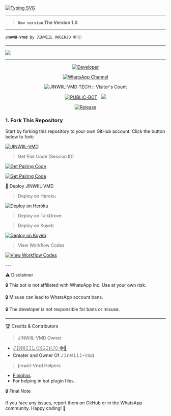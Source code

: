 <a href="https://git.io/typing-svg"><img src="https://readme-typing-svg.demolab.com?font=Black+Ops+One&size=100&pause=1000&color=FF0000&center=true&width=1000&height=200&lines=𝗝𝗶𝗻𝘄𝗶𝗶𝗹-𝗩𝗺𝗱-V1.0" alt="Typing SVG" /></a>
  </p>
  
---  

> **`New version` The Version 1.0**
---

```
𝐉𝐢𝐧𝐰𝐢𝐢𝐥-𝐕𝐦𝐝 By 𝙹𝙸𝙽𝚆𝙸𝙸𝙻 𝙾𝙽𝙶𝙸𝙽𝙹𝙾 🕸️👻💜 
```

--- 

<a><img src='https://files.catbox.moe/0szlko.jpg'/></a>

---

<p align="center">
  <a href="https://github.com/Finjohns"><img title="Developer" src="https://img.shields.io/badge/Author-𝙹𝙸𝙽𝚆𝙸𝙸𝙻%20TechX-FF7604.svg?style=big-square&logo=github" /></a>
</p>

<div align="center">
  
[![WhatsApp Channel](https://img.shields.io/badge/Join-WhatsApp%20Channel-FF00F8?style=big-square&logo=whatsapp)](https://whatsapp.com/channel/0029VaxZbeSDTkJwBgUb9u3N)
</div>

 <p align="center"><img src="https://profile-counter.glitch.me/{JINWIIL-VMD}/count.svg" alt="JINWIIL-VMD TECH :: Visitor's Count" old_src="https://profile-counter.glitch.me/{𝙹𝚒𝚗𝚠𝚒𝚒𝚕-𝚅𝚖𝚍}/count.svg" /></p>


<p align="center">
<a href="https://github.com/Finjohns/JINWIIL-VMD"><img title="PUBLIC-BOT" src="https://img.shields.io/static/v1?label=Language&message=English&style=square&color=darkpink"></a> &nbsp;
  <img src="https://komarev.com/ghpvc/?username=JINWIIL-VMD&label=VIEWS&style=square&color=blue" />
</p>
</p> 

<p align="center">
  <a href="https://github.com/Finjohns/JINWIIL-VMD"><img title="Release" src="https://img.shields.io/badge/Release-beta%20v1.0-cyan.svg?style=for-the-badge&logo=appveyor" /></a>
</p>


### 1. Fork This Repository

Start by forking this repository to your own GitHub account. Click the button below to fork:

  <a href="https://github.com/Finjohns/JINWIIL-VMD/fork"><img title="JINWIIL-VMD" src="https://img.shields.io/badge/FORK-JINWIIL-VMD?color=green&style=for-the-badge&logo=stackshare"></a>

> Get Pair Code (Session ID)



<p align="left">  
<a href='https://finjses-b48ccf9d841f.herokuapp.com' target="_blank"><img alt='Get Pairing Code' src='https://img.shields.io/badge/Get%20Pairing%20Code-B700FB?style=for-the-badge&logo=codefactor&logoColor=white'/></a>  
</p>  <p align="left">  
<a href='https://finjses-b48ccf9d841f.herokuapp.com' target="_blank"><img alt='Get Pairing Code' src='https://img.shields.io/badge/Get%20Pairing%20Code-000000?style=for-the-badge&logo=codefactor&logoColor=white'/></a>  
</p>  


🚀 Deploy JINWIIL-VMD

> Deploy on Heroku



<p align="left">  
<a href='https://dashboard.heroku.com/new?template=https://github.com/XdTechPro/KHAN-MD/tree/main' target="_blank"><img alt='Deploy on Heroku' src='https://img.shields.io/badge/Deploy%20on-Heroku-FF004D?style=for-the-badge&logo=heroku&logoColor=white'/></a>  
</p>

> Deploy on TaikDrove



<p align="left">  
<a href='https://host.talkdrove.com/share/bot/82 template=https://github.com/XdTechPro/KHAN-MD/tree/main target="_blank"><img alt='Deploy on TaikDrove' src='https://img.shields.io/badge/Deploy%20on-TaikDrove-6971FF?style=for-the-badge&logo=google-cloud&logoColor=white'/></a>  
</p>

> Deploy on Koyeb



<p align="left">  
<a href='https://app.koyeb.com/services/deploy?type=git&repository=XdTechPro/KHAN-MD&ports=3000' target="_blank"><img alt='Deploy on Koyeb' src='https://img.shields.io/badge/Deploy%20on-Koyeb-FF009D?style=for-the-badge&logo=koyeb&logoColor=white'/></a>  
</p>

> View Workflow Codes



<p align="left">  
<a href="https://whatsapp.com/channel/0029VaxZbeSDTkJwBgUb9u3N" target="_blank"><img alt='View Workflow Codes' src='https://img.shields.io/badge/View-Workflow%20Codes-FF0076?style=for-the-badge&logo=githubactions&logoColor=white'/></a>  
</p>  
---

⚠️ Disclaimer

🔒 This bot is not affiliated with WhatsApp Inc. Use at your own risk.

🔒 Misuse can lead to WhatsApp account bans.

🔒 The developer is not responsible for bans or misuse.


---

🏆 Credits & Contributors
> JINWIIL-VMD Owner 
- [𝙹𝙸𝙽𝚆𝙸𝙸𝙻 𝙾𝙽𝙶𝙸𝙽𝙹𝙾 🕸️👻](https://github.com/Finjohns)
- Creater and Owner Of 𝙹𝚒𝚗𝚠𝚒𝚒𝚕-𝚅𝚖𝚍
> 𝖩𝗂𝗇𝗐𝗂𝗂𝗅-𝖵𝗆𝖽 Helpers 
- [Finjohns](https://github.com/Jinwiil)
- For helping in bot plugin files.
  



🔒 Final Note

If you face any issues, report them on GitHub or in the WhatsApp community.
Happy coding! 🚀 
